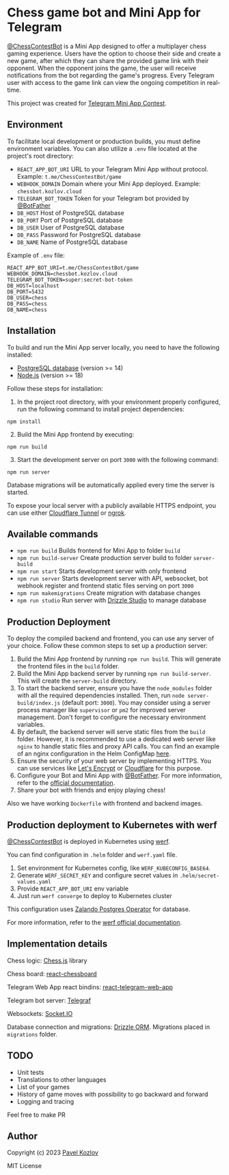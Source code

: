 # Chess game bot and Mini App for Telegram

[@ChessContestBot](https://t.me/ChessContestBot) is a Mini App designed to offer a multiplayer chess gaming experience. Users have the option to choose their side and create a new game, after which they can share the provided game link with their opponent. When the opponent joins the game, the user will receive notifications from the bot regarding the game's progress. Every Telegram user with access to the game link can view the ongoing competition in real-time.

This project was created for [Telegram Mini App Contest](https://t.me/contest/327).

## Environment

To facilitate local development or production builds, you must define environment variables. You can also utilize a `.env` file located at the project's root directory:

- `REACT_APP_BOT_URI` URL to your Telegram Mini App without protocol. Example: `t.me/ChessContestBot/game`
- `WEBHOOK_DOMAIN` Domain where your Mini App deployed. Example: `chessbot.kozlov.cloud`
- `TELEGRAM_BOT_TOKEN` Token for your Telegram bot provided by [@BotFather](https://t.me/BotFather)
- `DB_HOST` Host of PostgreSQL database
- `DB_PORT` Port of PostgreSQL database
- `DB_USER` User of PostgreSQL database
- `DB_PASS` Password for PostgreSQL database
- `DB_NAME` Name of PostgreSQL database

Example of `.env` file:

```
REACT_APP_BOT_URI=t.me/ChessContestBot/game
WEBHOOK_DOMAIN=chessbot.kozlov.cloud
TELEGRAM_BOT_TOKEN=super:secret-bot-token
DB_HOST=localhost
DB_PORT=5432
DB_USER=chess
DB_PASS=chess
DB_NAME=chess
```

## Installation

To build and run the Mini App server locally, you need to have the following installed:

- [PostgreSQL database](https://www.postgresql.org) (version >= 14)
- [Node.js](https://nodejs.org/) (version >= 18)

Follow these steps for installation:

1. In the project root directory, with your environment properly configured, run the following command to install project dependencies:

`npm install`

2. Build the Mini App frontend by executing:

`npm run build`

3. Start the development server on port `3000` with the following command:

`npm run server`

Database migrations will be automatically applied every time the server is started.

To expose your local server with a publicly available HTTPS endpoint, you can use either [Cloudflare Tunnel](https://developers.cloudflare.com/cloudflare-one/connections/connect-networks/) or [ngrok](https://ngrok.com).

## Available commands

- `npm run build` Builds frontend for Mini App to folder `build`
- `npm run build-server` Create production server build to folder `server-build`
- `npm run start` Starts development server with only frontend
- `npm run server` Starts development server with API, websocket, bot webhook register and frontend static files serving on port `3000`
- `npm run makemigrations` Create migration with database changes
- `npm run studio` Run server with [Drizzle Studio](https://orm.drizzle.team/drizzle-studio/overview) to manage database

## Production Deployment

To deploy the compiled backend and frontend, you can use any server of your choice. Follow these common steps to set up a production server:

1. Build the Mini App frontend by running `npm run build`. This will generate the frontend files in the `build` folder.
2. Build the Mini App backend server by running `npm run build-server`. This will create the `server-build` directory.
3. To start the backend server, ensure you have the `node_modules` folder with all the required dependencies installed. Then, run `node server-build/index.js` (default port: `3000`). You may consider using a server process manager like `supervisor` or `pm2` for improved server management. Don't forget to configure the necessary environment variables.
4. By default, the backend server will serve static files from the `build` folder. However, it is recommended to use a dedicated web server like `nginx` to handle static files and proxy API calls. You can find an example of an nginx configuration in the Helm ConfigMap [here](https://github.com/pkozlov/ChessBot/blob/main/.helm/templates/configmaps/nginx.yaml).
5. Ensure the security of your web server by implementing HTTPS. You can use services like [Let's Encrypt](https://letsencrypt.org/) or [Cloudflare](https://www.cloudflare.com) for this purpose.
6. Configure your Bot and Mini App with [@BotFather](https://t.me/BotFather). For more information, refer to the [official documentation](https://core.telegram.org/bots/webapps).
7. Share your bot with friends and enjoy playing chess!

Also we have working `Dockerfile` with frontend and backend images.

## Production deployment to Kubernetes with werf

[@ChessContestBot](https://t.me/ChessContestBot) is deployed in Kubernetes using [werf](https://werf.io/).

You can find configuration in `.helm` folder and `werf.yaml` file.

1. Set environment for Kubernetes config, like `WERF_KUBECONFIG_BASE64`.
2. Generate `WERF_SECRET_KEY` and configure secret values in `.helm/secret-values.yaml`
3. Provide `REACT_APP_BOT_URI` env variable
4. Just run `werf converge` to deploy to Kubernetes cluster

This configuration uses [Zalando Postgres Operator](https://github.com/zalando/postgres-operator) for database.

For more information, refer to the [werf official documentation](https://werf.io/documentation/v1.2/).

## Implementation details

Chess logic: [Chess.js](https://github.com/jhlywa/chess.js) library

Chess board: [react-chessboard](https://github.com/Clariity/react-chessboard)

Telegram Web App react bindins: [react-telegram-web-app](https://github.com/vkruglikov/react-telegram-web-app)

Telegram bot server: [Telegraf](https://github.com/telegraf/telegraf)

Websockets: [Socket.IO](https://socket.io)

Database connection and migrations: [Drizzle ORM](https://orm.drizzle.team). Migrations placed in `migrations` folder.


## TODO

- Unit tests
- Translations to other languages
- List of your games
- History of game moves with possibility to go backward and forward
- Logging and tracing

Feel free to make PR

## Author

Copyright (c) 2023 [Pavel Kozlov](https://pkozlov.com/)

MIT License
